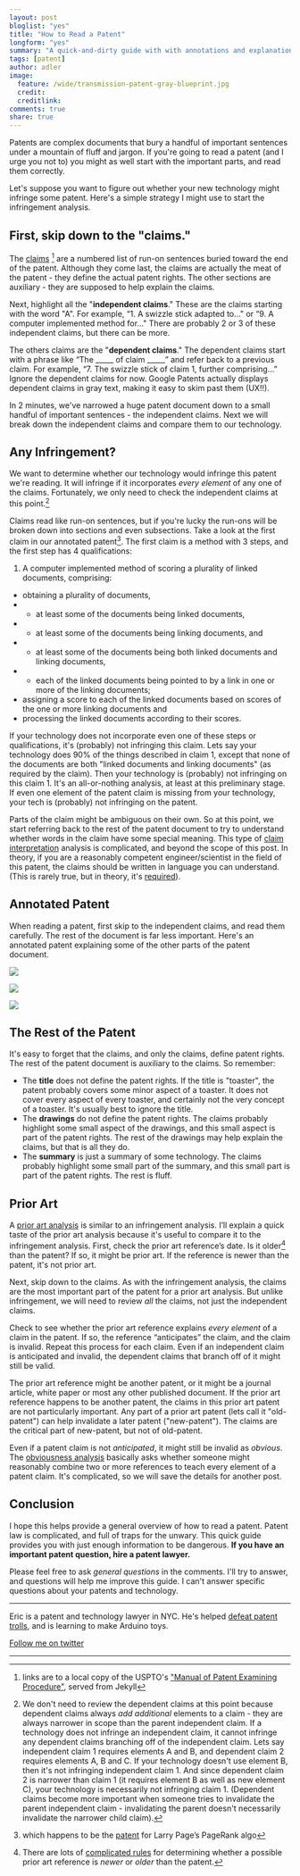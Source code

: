 ```yaml
---
layout: post
bloglist: "yes"
title: "How to Read a Patent"
longform: "yes"
summary: "A quick-and-dirty guide with with annotations and explanations."
tags: [patent]
author: adler
image:
  feature: /wide/transmission-patent-gray-blueprint.jpg
  credit:
  creditlink:
comments: true
share: true
---
```



Patents are complex documents that bury a handful of important sentences under a mountain of fluff and jargon.  If you're going to read a patent (and I urge you not to) you might as well start with the important parts, and read them correctly. 

Let's suppose you want to figure out whether your new technology might infringe some patent. Here's a simple strategy I might use to start the infringement analysis. 

## First, skip down to the "claims." 

The [claims](/mpep/s608.html#d0e45039) [^1] are a numbered list of run-on sentences buried toward the end of the patent. Although they come last, the claims are actually the meat of the patent - they define the actual patent rights. The other sections are auxiliary - they are supposed to help explain the claims. 

[^1]: links are to a local copy of the USPTO's ["Manual of Patent Examining Procedure"](/mpep/), served from Jekyll

Next, highlight all the "**independent claims**." These are the claims starting with the word "A". For example, “1. A swizzle stick adapted to..." or “9. A computer implemented method for..." There are probably 2 or 3 of these independent claims, but there can be more. 

The others claims are the "**dependent claims**." The dependent claims start with a phrase like “The _____ of claim _____” and refer back to a previous claim. For example, “7. The swizzle stick of claim 1, further comprising…” Ignore the dependent claims for now. Google Patents  actually displays dependent claims in gray text, making it easy to skim past them (UX!!). 

In 2 minutes, we've narrowed a huge patent document down to a small handful of important sentences - the independent claims. Next we will break down the independent claims and compare them to our technology. 

## Any Infringement? 

We want to determine whether our technology would infringe this patent we're reading. It will infringe if it incorporates *every element* of any one of the claims. Fortunately, we only need to check the independent claims at this point.[^2] 

[^2]: We don't need to review the dependent claims at this point because dependent claims always  *add additional* elements to a claim - they are always narrower in scope than the parent independent claim. If a technology does not infringe an independent claim, it cannot infringe any dependent claims branching off of the independent claim. Lets say independent claim 1 requires elements A and B, and dependent claim 2 requires elements A, B and C. If your technology doesn't use element B, then it's not infringing independent claim 1. And since dependent claim 2 is narrower than claim 1 (it requires element B as well as new element C), your technology is necessarily not infringing claim 1. (Dependent claims become more important when someone tries to invalidate the parent independent claim - invalidating the parent doesn't necessarily invalidate the narrower child claim). 

Claims read like run-on sentences, but if you're lucky the run-ons will be broken down into sections and even subsections. Take a look at the first claim in our annotated patent[^3]. The first claim is a method with 3 steps, and the first step has 4 qualifications: 

[^3]: which happens to be the [patent](https://www.google.com/patents/US6285999) for Larry Page’s PageRank algo

1. A computer implemented method of scoring a plurality of linked documents, comprising:
- obtaining a plurality of documents, 
- - at least some of the documents being linked documents, 
- - at least some of the documents being linking documents, and 
- - at least some of the documents being both linked documents and linking documents, 
- - each of the linked documents being pointed to by a link in one or more of the linking documents;
- assigning a score to each of the linked documents based on scores of the one or more linking documents and
- processing the linked documents according to their scores.

If your technology does not incorporate even one of these steps or qualifications, it's (probably) not infringing this claim. Lets say your technology does 90% of the things described in claim 1, except that none of the documents are both "linked documents and linking documents" (as required by the claim).  Then your technology is (probably) not infringing on this claim 1. It's an all-or-nothing analysis, at least at this preliminary stage. If even one element of the patent claim is missing from your technology, your tech is (probably) not infringing on the patent. 

Parts of the claim might be ambiguous on their own. So at this point, we start referring back to the rest of the patent document to try to understand whether words in the claim have some special meaning. This type of [claim interpretation](/mpep/s2111.html) analysis is complicated, and beyond the scope of this post. In theory, if you are a reasonably competent engineer/scientist in the field of this patent, the claims should be written in language you can understand. (This is rarely true, but in theory, it's [required](/mpep/s2163.html#d0e214553)). 

## Annotated Patent

When reading a patent, first skip to the independent claims, and read them carefully. The rest of the document is far less important. Here's an annotated patent explaining some of the other parts of the patent document. 


<a href="/images/patent/patent-explained1.png"><img src="/images/patent/patent-explained1.png" class="big-image"></a>

<a href="/images/patent/patent-explained2.png"><img src="/images/patent/patent-explained2.png" class="big-image"></a>

<a href="/images/patent/patent-explained3.png"><img src="/images/patent/patent-explained3.png" class="big-image"></a>
 
<!-- <a href="/images/reading-patents.png"><img src="/images/reading-patents.png" class="big-image"></a> -->


## The Rest of the Patent 

It's easy to forget that the claims, and only the claims, define patent rights. The rest of the patent document is auxiliary to the claims. So remember:  

- The **title** does not define the patent rights. If the title is "toaster", the patent probably covers some minor aspect of a toaster. It does not cover every aspect of every toaster, and certainly not the very concept of a toaster. It's usually best to ignore the title. 
- The **drawings** do not define the patent rights. The claims probably highlight some small aspect of the drawings, and this small aspect is part of the patent rights. The rest of the drawings may help explain the claims, but that is all they do. 
- The **summary** is just a summary of some technology. The claims probably highlight some small part of the summary, and this small part is part of the patent rights. The rest is fluff.  

## Prior Art

A [prior art analysis](/mpep/s706.html#d0e58220/) is similar to an infringement analysis. I’ll explain a quick taste of the prior art analysis because it's useful to compare it to the infringement analysis.  First, check the prior art reference’s date. Is it older[^4] than the patent? If so, it might be prior art. If the reference is newer than the patent, it's not prior art. 

[^4]: There are lots of [complicated rules](http://adlervermillion.com/mpep/s2152.html#ch2100_d20033_1afb3_e6) for determining whether a possible prior art reference is *newer* or *older* than the patent. 

Next, skip down to the claims. As with the infringement analysis, the claims are the most important part of the patent for a prior art analysis. But unlike infringement, we will need to review *all* the claims, not just the independent claims. 

Check to see whether the prior art reference explains *every element* of a claim in the patent. If so, the reference “anticipates” the claim, and the claim is invalid. Repeat this process for each claim. Even if an independent claim is anticipated and invalid, the dependent claims that branch off of it might still be valid. 

The prior art reference might be another patent, or it might be a journal article, white paper or most any other published document. If the prior art reference happens to be another patent, the claims in this prior art patent are not particularly important. Any part of a prior art patent (lets call it "old-patent") can help invalidate a later patent ("new-patent"). The claims are the critical part of new-patent, but not of old-patent. 

Even if a patent claim is not *anticipated*, it might still be invalid as *obvious*. The [obviousness analysis](/mpep/s2141.html) basically asks whether someone might reasonably combine two or more references to teach every element of a patent claim. It's complicated, so we will save the details for another post. 

 


## Conclusion

I hope this helps provide a general overview of how to read a patent. Patent law is complicated, and full of traps for the unwary. This quick guide provides you with just enough information to be dangerous.  **If you have an important patent question, hire a patent lawyer.**

Please feel free to ask *general questions* in the comments. I'll try to answer, and questions will help me improve this guide. I can't answer specific questions about your patents and technology. 

- - - 

Eric is a patent and technology lawyer in NYC. He's helped [defeat patent trolls](https://medium.com/patents-technology-law/law-students-fend-off-a-patent-troll-2b8a708277fc), and is learning to make Arduino toys.  


<a href="https://twitter.com/TeachingAway" class="btn">Follow me on twitter</a>

- - - 
